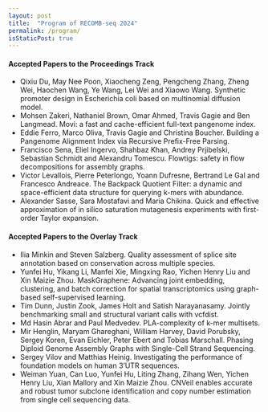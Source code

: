 ```yaml
---
layout: post
title:  "Program of RECOMB-seq 2024"
permalink: /program/
isStaticPost: true
---
```


#### Accepted Papers to the Proceedings Track

 * Qixiu Du, May Nee Poon, Xiaocheng Zeng, Pengcheng Zhang, Zheng Wei, Haochen Wang, Ye Wang, Lei Wei and Xiaowo Wang.  Synthetic promoter design in Escherichia coli based on multinomial diffusion model.
 * Mohsen Zakeri, Nathaniel Brown, Omar Ahmed, Travis Gagie and Ben Langmead.  Movi: a fast and cache-efficient full-text pangenome index.
 * Eddie Ferro, Marco Oliva, Travis Gagie and Christina Boucher.  Building a Pangenome Alignment Index via Recursive Prefix-Free Parsing.
 * Francisco Sena, Eliel Ingervo, Shahbaz Khan, Andrey Prjibelski, Sebastian Schmidt and Alexandru Tomescu.  Flowtigs: safety in flow decompositions for assembly graphs.
 * Victor Levallois, Pierre Peterlongo, Yoann Dufresne, Bertrand Le Gal and Francesco Andreace.  The Backpack Quotient Filter: a dynamic and space-efficient data structure for querying k-mers with abundance.
 * Alexander Sasse, Sara Mostafavi and Maria Chikina.  Quick and effective approximation of in silico saturation mutagenesis experiments with first-order Taylor expansion.

#### Accepted Papers to the Overlay Track

 * Ilia Minkin and Steven Salzberg.  Quality assessment of splice site annotation based on conservation across multiple species.
 * Yunfei Hu, Yikang Li, Manfei Xie, Mingxing Rao, Yichen Henry Liu and Xin Maizie Zhou.  MaskGraphene: Advancing joint embedding, clustering, and batch correction for spatial transcriptomics using graph-based self-supervised learning.
 * Tim Dunn, Justin Zook, James Holt and Satish Narayanasamy.  Jointly benchmarking small and structural variant calls with vcfdist.
 * Md Hasin Abrar and Paul Medvedev.  PLA-complexity of k-mer multisets.
 * Mir Henglin, Maryam Ghareghani, William Harvey, David Porubsky, Sergey Koren, Evan Eichler, Peter Ebert and Tobias Marschall.  Phasing Diploid Genome Assembly Graphs with Single-Cell Strand Sequencing.
 * Sergey Vilov and Matthias Heinig.  Investigating the performance of foundation models on human 3’UTR sequences.
 * Weiman Yuan, Can Luo, Yunfei Hu, Liting Zhang, Zihang Wen, Yichen Henry Liu, Xian Mallory and Xin Maizie Zhou.  CNVeil enables accurate and robust tumor subclone identification and copy number estimation from single cell sequencing data.
